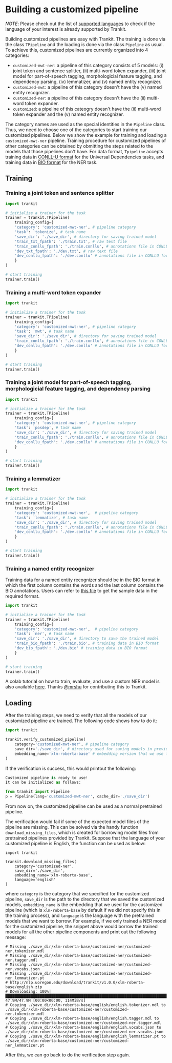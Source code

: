 # Building a customized pipeline

*NOTE*: Please check out the list of [supported languages](https://trankit.readthedocs.io/en/latest/pkgnames.html#trainable-languages) to check if the language of your interest is already supported by Trankit.

Building customized pipelines are easy with Trankit. The training is done via the class `TPipeline` and the loading is done via the class `Pipeline` as usual. To achieve this, customized pipelines are currently organized into 4 categories:
- `customized-mwt-ner`: a pipeline of this category consists of 5 models: (i) joint token and sentence splitter, (ii) multi-word token expander, (iii) joint model for part-of-speech tagging, morphologicial feature tagging, and dependency parsing, (iv) lemmatizer, and (v) named entity recognizer.
- `customized-mwt`: a pipeline of this category doesn't have the (v) named entity recognizer.
- `customized-ner`: a pipeline of this category doesn't have the (ii) multi-word token expander.
- `customized`: a pipeline of this cateogry doesn't have the (ii) multi-word token expander and the (v) named entity recognizer.

The category names are used as the special identities in the `Pipeline` class. Thus, we need to choose one of the categories to start training our customized pipelines. Below we show the example for training and loading a `customized-mwt-ner` pipeline. Training procedure for customized pipelines of other categories can be obtained by obmitting the steps related to the models that those pipelines don't have. For data format, `Tpipeline` accepts training data in [CONLL-U format](https://github.com/UniversalDependencies/UD_English-EWT) for the Universal Dependencies tasks, and training data in [BIO format](https://www.clips.uantwerpen.be/conll2003/ner/) for the NER task.

## Training
### Training a joint token and sentence splitter
```python
import trankit

# initialize a trainer for the task
trainer = trankit.TPipeline(
    training_config={
    'category': 'customized-mwt-ner', # pipeline category
    'task': 'tokenize', # task name
    'save_dir': './save_dir', # directory for saving trained model
    'train_txt_fpath': './train.txt', # raw text file
    'train_conllu_fpath': './train.conllu', # annotations file in CONLLU format for training
    'dev_txt_fpath': './dev.txt', # raw text file
    'dev_conllu_fpath': './dev.conllu' # annotations file in CONLLU format for development
    }
)

# start training
trainer.train()
```

### Training a multi-word token expander
```python
import trankit

# initialize a trainer for the task
trainer = trankit.TPipeline(
    training_config={
    'category': 'customized-mwt-ner', # pipeline category
    'task': 'mwt', # task name
    'save_dir': './save_dir', # directory for saving trained model
    'train_conllu_fpath': './train.conllu', # annotations file in CONLLU format  for training
    'dev_conllu_fpath': './dev.conllu' # annotations file in CONLLU format for development
    }
)

# start training
trainer.train()
```

### Training a joint model for part-of-speech tagging, morphologicial feature tagging, and dependency parsing
```python
import trankit

# initialize a trainer for the task
trainer = trankit.TPipeline(
    training_config={
    'category': 'customized-mwt-ner', # pipeline category
    'task': 'posdep', # task name
    'save_dir': './save_dir', # directory for saving trained model
    'train_conllu_fpath': './train.conllu', # annotations file in CONLLU format  for training
    'dev_conllu_fpath': './dev.conllu' # annotations file in CONLLU format for development
    }
)

# start training
trainer.train()
```

### Training a lemmatizer
```python
import trankit

# initialize a trainer for the task
trainer = trankit.TPipeline(
    training_config={
    'category': 'customized-mwt-ner',  # pipeline category
    'task': 'lemmatize', # task name
    'save_dir': './save_dir', # directory for saving trained model
    'train_conllu_fpath': './train.conllu', # annotations file in CONLLU format  for training
    'dev_conllu_fpath': './dev.conllu' # annotations file in CONLLU format for development
    }
)

# start training
trainer.train()
```

### Training a named entity recognizer
Training data for a named entity recognizer should be in the BIO format in which the first column contains the words and the last column contains the BIO annotations. Users can refer to [this file](https://github.com/nlp-uoregon/trankit/tree/master/docs/source/sample-data.bio) to get the sample data in the required format.

```python
import trankit

# initialize a trainer for the task
trainer = trankit.TPipeline(
    training_config={
    'category': 'customized-mwt-ner',  # pipeline category
    'task': 'ner', # task name
    'save_dir': './save_dir', # directory to save the trained model
    'train_bio_fpath': './train.bio', # training data in BIO format
    'dev_bio_fpath': './dev.bio' # training data in BIO format
    }
)

# start training
trainer.train()
`````
A colab tutorial on how to train, evaluate, and use a custom NER model is also available [here](https://github.com/nlp-uoregon/trankit/blob/master/examples/colab/trankit_ner_GermEval14.ipynb). Thanks [@mrshu](https://github.com/mrshu) for contributing this to Trankit.

## Loading
After the training steps, we need to verify that all the models of our customized pipeline are trained. The following code shows how to do it:
```python
import trankit

trankit.verify_customized_pipeline(
    category='customized-mwt-ner', # pipeline category
    save_dir='./save_dir', # directory used for saving models in previous steps
    embedding_name='xlm-roberta-base' # embedding version that we use for training our customized pipeline, by default, it is `xlm-roberta-base`
)
```
If the verification is success, this would printout the following:
```python
Customized pipeline is ready to use!
It can be initialized as follows:

from trankit import Pipeline
p = Pipeline(lang='customized-mwt-ner', cache_dir='./save_dir')
```
From now on, the customized pipeline can be used as a normal pretrained pipeline.

The verification would fail if some of the expected model files of the pipeline are missing. This can be solved via the handy function `download_missing_files`, which is created for borrowing model files from pretrained pipelines provided by Trankit. Suppose that the language of your customized pipeline is English, the function can be used as below:
```
import trankit

trankit.download_missing_files(
	category='customized-ner', 
	save_dir='./save_dir', 
	embedding_name='xlm-roberta-base', 
	language='english'
)
``` 
where `category` is the category that we specified for the customized pipeline, `save_dir` is the path to the directory that we saved the customized models, `embedding_name` is the embedding that we used for the customized pipeline (which is `xlm-roberta-base` by default if we did not specify this in the training process), and `language` is the language with the pretrained models that we want to borrow. For example, if we only trained a NER model for the customized pipeline, the snippet above would borrow the trained models for all the other pipeline components and print out the following message:
```
# Missing ./save_dir/xlm-roberta-base/customized-ner/customized-ner.tokenizer.mdl
# Missing ./save_dir/xlm-roberta-base/customized-ner/customized-ner.tagger.mdl
# Missing ./save_dir/xlm-roberta-base/customized-ner/customized-ner.vocabs.json
# Missing ./save_dir/xlm-roberta-base/customized-ner/customized-ner_lemmatizer.pt
# http://nlp.uoregon.edu/download/trankit/v1.0.0/xlm-roberta-base/english.zip
# Downloading: 100%|███████████████████████████████████████████████████████████████████████████████████████████████████████████████████████████████████████████████| 47.9M/47.9M [00:00<00:00, 114MiB/s]
# Copying ./save_dir/xlm-roberta-base/english/english.tokenizer.mdl to ./save_dir/xlm-roberta-base/customized-ner/customized-ner.tokenizer.mdl
# Copying ./save_dir/xlm-roberta-base/english/english.tagger.mdl to ./save_dir/xlm-roberta-base/customized-ner/customized-ner.tagger.mdl
# Copying ./save_dir/xlm-roberta-base/english/english.vocabs.json to ./save_dir/xlm-roberta-base/customized-ner/customized-ner.vocabs.json
# Copying ./save_dir/xlm-roberta-base/english/english_lemmatizer.pt to ./save_dir/xlm-roberta-base/customized-ner/customized-ner_lemmatizer.pt
```
After this, we can go back to do the verification step again.
